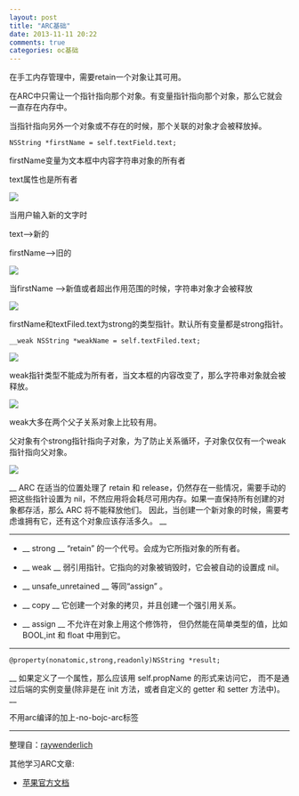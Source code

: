 ```yaml
---
layout: post
title: "ARC基础"
date: 2013-11-11 20:22
comments: true
categories: oc基础
---
```


在手工内存管理中，需要retain一个对象让其可用。

在ARC中只需让一个指针指向那个对象。有变量指针指向那个对象，那么它就会一直存在内存中。

当指针指向另外一个对象或不存在的时候，那个关联的对象才会被释放掉。

    NSString *firstName = self.textField.text;
    
firstName变量为文本框中内容字符串对象的所有者

text属性也是所有者

![](http://cdn5.raywenderlich.com/wp-content/uploads/2011/10/Pointers2-500x265.png)

当用户输入新的文字时

text-->新的

firstName-->旧的

![](http://cdn1.raywenderlich.com/wp-content/uploads/2011/10/Pointers3-500x235.png)

当firstName -->新值或者超出作用范围的时候，字符串对象才会被释放

![](http://cdn1.raywenderlich.com/wp-content/uploads/2011/10/Pointers4-500x198.png)

firstName和textFiled.text为strong的类型指针。默认所有变量都是strong指针。


    __weak NSString *weakName = self.textFiled.text;
    
![](http://cdn2.raywenderlich.com/wp-content/uploads/2011/10/Pointers5-500x241.png)

weak指针类型不能成为所有者，当文本框的内容改变了，那么字符串对象就会被释放。

![](http://cdn2.raywenderlich.com/wp-content/uploads/2011/10/Pointers6-500x209.png)

weak大多在两个父子关系对象上比较有用。

父对象有个strong指针指向子对象，为了防止关系循环，子对象仅仅有一个weak指针指向父对象。

![](http://cdn5.raywenderlich.com/wp-content/uploads/2011/10/Pointers7-500x212.png)

__  ARC 在适当的位置处理了 retain 和 release，仍然存在一些情况，需要手动的把这些指针设置为 nil，不然应用将会耗尽可用内存。如果一直保持所有创建的对象都存活，那么 ARC 将不能释放他们。 因此，当创建一个新对象的时候，需要考虑谁拥有它，还有这个对象应该存活多久。 __

_________

* __ strong __ “retain” 的一个代号。会成为它所指对象的所有者。

* __ weak __ 弱引用指针。它指向的对象被销毁时，它会被自动的设置成 nil。

* __ unsafe_unretained __ 等同“assign” 。 

* __ copy __ 它创建一个对象的拷贝，并且创建一个强引用关系。

* __ assign __ 不允许在对象上用这个修饰符， 但仍然能在简单类型的值，比如 BOOL,int 和 float 中用到它。

_________

    @property(nonatomic,strong,readonly)NSString *result;
    
__ 如果定义了一个属性，那么应该用 self.propName 的形式来访问它， 而不是通过后端的实例变量(除非是在 init 方法，或者自定义的 getter 和 setter 方法中)。 __

        
不用arc编译的加上-no-bojc-arc标签

_________

整理自：[raywenderlich](http://www.raywenderlich.com/5677/beginning-arc-in-ios-5-part-1)

其他学习ARC文章:

* [苹果官方文档](https://developer.apple.com/library/ios/#releasenotes/ObjectiveC/RN-TransitioningToARC/Introduction/Introduction.html)

